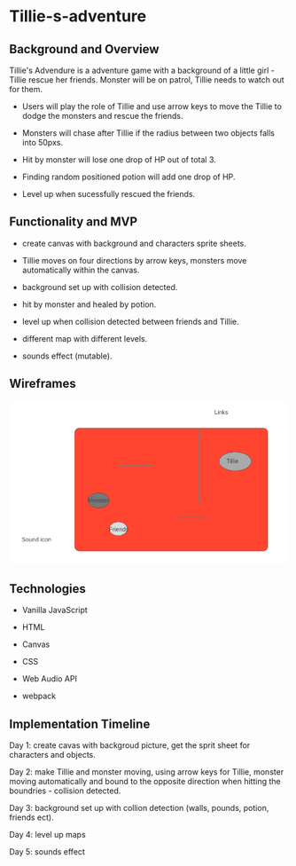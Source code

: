 # Tillie-s-adventure


## Background and Overview

Tillie's Advendure is a adventure game with a background of a little girl - Tillie rescue her friends. 
Monster will be on patrol, Tillie needs to watch out for them. 

* Users will play the role of Tillie and use arrow keys to move the Tillie to dodge the monsters and rescue the friends.

* Monsters will chase after Tillie if the radius between two objects falls into 50pxs. 

* Hit by monster will lose one drop of HP out of total 3. 

* Finding random positioned potion will add one drop of HP. 

* Level up when sucessfully rescued the friends. 


## Functionality and MVP 

* create canvas with background and characters sprite sheets.

* Tillie moves on four directions by arrow keys, monsters move automatically within the canvas. 

* background set up with collision detected.

* hit by monster and healed by potion.

* level up when collision detected between friends and Tillie.

* different map with different levels. 

* sounds effect (mutable).


## Wireframes 

![](https://raw.githubusercontent.com/jHuang30/Tillie-s-adventure/master/assets/image/Screen%20Shot%202019-06-10%20at%2010.58.04%20PM.png)


## Technologies

* Vanilla JavaScript 

* HTML

* Canvas

* CSS

* Web Audio API

* webpack


## Implementation Timeline 

Day 1: create cavas with backgroud picture, get the sprit sheet for characters and objects.

Day 2: make Tillie and monster moving, using arrow keys for Tillie, monster moving automatically and bound to the opposite direction when hitting the boundries - collision detected. 

Day 3: background set up with collion detection (walls, pounds, potion, friends ect).

Day 4: level up maps

Day 5: sounds effect 




